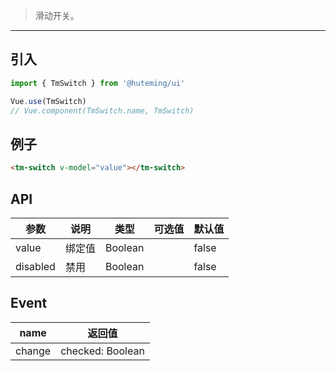 > 滑动开关。

----------

## 引入

```javascript
import { TmSwitch } from '@huteming/ui'

Vue.use(TmSwitch)
// Vue.component(TmSwitch.name, TmSwitch)
```

## 例子

```html
<tm-switch v-model="value"></tm-switch>
```

## API
| 参数 | 说明 | 类型 | 可选值 | 默认值 |
|------|-------|---------|-------|--------|
| value | 绑定值 | Boolean | | false |
| disabled | 禁用 | Boolean | | false |

## Event
| name | 返回值 |
| ---- | ----- |
| change | checked: Boolean |
